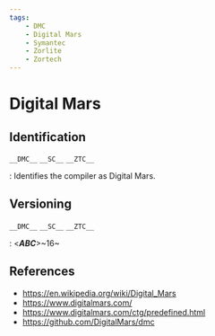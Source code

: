 ```yaml
---
tags:
    - DMC
    - Digital Mars
    - Symantec
    - Zorlite
    - Zortech
---
```

# Digital Mars

## Identification

`__DMC__`
`__SC__`
`__ZTC__`

:   Identifies the compiler as Digital Mars.

## Versioning

`__DMC__`
`__SC__`
`__ZTC__`

:   <**_ABC_**>~16~

## References

- <https://en.wikipedia.org/wiki/Digital_Mars>
- <https://www.digitalmars.com/>
- <https://www.digitalmars.com/ctg/predefined.html>
- <https://github.com/DigitalMars/dmc>
